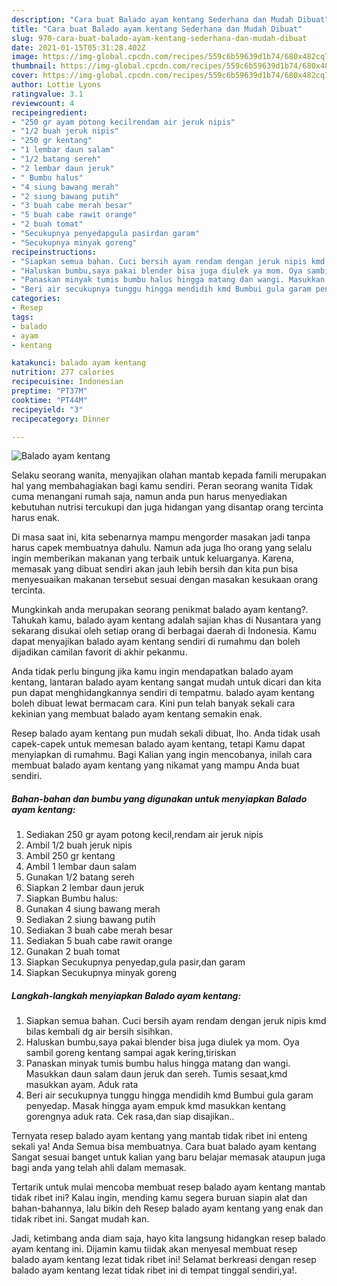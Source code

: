 ```yaml
---
description: "Cara buat Balado ayam kentang Sederhana dan Mudah Dibuat"
title: "Cara buat Balado ayam kentang Sederhana dan Mudah Dibuat"
slug: 970-cara-buat-balado-ayam-kentang-sederhana-dan-mudah-dibuat
date: 2021-01-15T05:31:28.402Z
image: https://img-global.cpcdn.com/recipes/559c6b59639d1b74/680x482cq70/balado-ayam-kentang-foto-resep-utama.jpg
thumbnail: https://img-global.cpcdn.com/recipes/559c6b59639d1b74/680x482cq70/balado-ayam-kentang-foto-resep-utama.jpg
cover: https://img-global.cpcdn.com/recipes/559c6b59639d1b74/680x482cq70/balado-ayam-kentang-foto-resep-utama.jpg
author: Lottie Lyons
ratingvalue: 3.1
reviewcount: 4
recipeingredient:
- "250 gr ayam potong kecilrendam air jeruk nipis"
- "1/2 buah jeruk nipis"
- "250 gr kentang"
- "1 lembar daun salam"
- "1/2 batang sereh"
- "2 lembar daun jeruk"
- " Bumbu halus"
- "4 siung bawang merah"
- "2 siung bawang putih"
- "3 buah cabe merah besar"
- "5 buah cabe rawit orange"
- "2 buah tomat"
- "Secukupnya penyedapgula pasirdan garam"
- "Secukupnya minyak goreng"
recipeinstructions:
- "Siapkan semua bahan. Cuci bersih ayam rendam dengan jeruk nipis kmd bilas kembali dg air bersih sisihkan."
- "Haluskan bumbu,saya pakai blender bisa juga diulek ya mom. Oya sambil goreng kentang sampai agak kering,tiriskan"
- "Panaskan minyak tumis bumbu halus hingga matang dan wangi. Masukkan daun salam daun jeruk dan sereh. Tumis sesaat,kmd masukkan ayam. Aduk rata"
- "Beri air secukupnya tunggu hingga mendidih kmd Bumbui gula garam penyedap. Masak hingga ayam empuk kmd masukkan kentang gorengnya aduk rata. Cek rasa,dan siap disajikan.."
categories:
- Resep
tags:
- balado
- ayam
- kentang

katakunci: balado ayam kentang 
nutrition: 277 calories
recipecuisine: Indonesian
preptime: "PT37M"
cooktime: "PT44M"
recipeyield: "3"
recipecategory: Dinner

---
```



![Balado ayam kentang](https://img-global.cpcdn.com/recipes/559c6b59639d1b74/680x482cq70/balado-ayam-kentang-foto-resep-utama.jpg)

Selaku seorang wanita, menyajikan olahan mantab kepada famili merupakan hal yang membahagiakan bagi kamu sendiri. Peran seorang  wanita Tidak cuma menangani rumah saja, namun anda pun harus menyediakan kebutuhan nutrisi tercukupi dan juga hidangan yang disantap orang tercinta harus enak.

Di masa  saat ini, kita sebenarnya mampu mengorder masakan jadi tanpa harus capek membuatnya dahulu. Namun ada juga lho orang yang selalu ingin memberikan makanan yang terbaik untuk keluarganya. Karena, memasak yang dibuat sendiri akan jauh lebih bersih dan kita pun bisa menyesuaikan makanan tersebut sesuai dengan masakan kesukaan orang tercinta. 



Mungkinkah anda merupakan seorang penikmat balado ayam kentang?. Tahukah kamu, balado ayam kentang adalah sajian khas di Nusantara yang sekarang disukai oleh setiap orang di berbagai daerah di Indonesia. Kamu dapat menyajikan balado ayam kentang sendiri di rumahmu dan boleh dijadikan camilan favorit di akhir pekanmu.

Anda tidak perlu bingung jika kamu ingin mendapatkan balado ayam kentang, lantaran balado ayam kentang sangat mudah untuk dicari dan kita pun dapat menghidangkannya sendiri di tempatmu. balado ayam kentang boleh dibuat lewat bermacam cara. Kini pun telah banyak sekali cara kekinian yang membuat balado ayam kentang semakin enak.

Resep balado ayam kentang pun mudah sekali dibuat, lho. Anda tidak usah capek-capek untuk memesan balado ayam kentang, tetapi Kamu dapat menyiapkan di rumahmu. Bagi Kalian yang ingin mencobanya, inilah cara membuat balado ayam kentang yang nikamat yang mampu Anda buat sendiri.

<!--inarticleads1-->

##### Bahan-bahan dan bumbu yang digunakan untuk menyiapkan Balado ayam kentang:

1. Sediakan 250 gr ayam potong kecil,rendam air jeruk nipis
1. Ambil 1/2 buah jeruk nipis
1. Ambil 250 gr kentang
1. Ambil 1 lembar daun salam
1. Gunakan 1/2 batang sereh
1. Siapkan 2 lembar daun jeruk
1. Siapkan  Bumbu halus:
1. Gunakan 4 siung bawang merah
1. Sediakan 2 siung bawang putih
1. Sediakan 3 buah cabe merah besar
1. Sediakan 5 buah cabe rawit orange
1. Gunakan 2 buah tomat
1. Siapkan Secukupnya penyedap,gula pasir,dan garam
1. Siapkan Secukupnya minyak goreng




<!--inarticleads2-->

##### Langkah-langkah menyiapkan Balado ayam kentang:

1. Siapkan semua bahan. Cuci bersih ayam rendam dengan jeruk nipis kmd bilas kembali dg air bersih sisihkan.
1. Haluskan bumbu,saya pakai blender bisa juga diulek ya mom. Oya sambil goreng kentang sampai agak kering,tiriskan
1. Panaskan minyak tumis bumbu halus hingga matang dan wangi. Masukkan daun salam daun jeruk dan sereh. Tumis sesaat,kmd masukkan ayam. Aduk rata
1. Beri air secukupnya tunggu hingga mendidih kmd Bumbui gula garam penyedap. Masak hingga ayam empuk kmd masukkan kentang gorengnya aduk rata. Cek rasa,dan siap disajikan..




Ternyata resep balado ayam kentang yang mantab tidak ribet ini enteng sekali ya! Anda Semua bisa membuatnya. Cara buat balado ayam kentang Sangat sesuai banget untuk kalian yang baru belajar memasak ataupun juga bagi anda yang telah ahli dalam memasak.

Tertarik untuk mulai mencoba membuat resep balado ayam kentang mantab tidak ribet ini? Kalau ingin, mending kamu segera buruan siapin alat dan bahan-bahannya, lalu bikin deh Resep balado ayam kentang yang enak dan tidak ribet ini. Sangat mudah kan. 

Jadi, ketimbang anda diam saja, hayo kita langsung hidangkan resep balado ayam kentang ini. Dijamin kamu tiidak akan menyesal membuat resep balado ayam kentang lezat tidak ribet ini! Selamat berkreasi dengan resep balado ayam kentang lezat tidak ribet ini di tempat tinggal sendiri,ya!.


